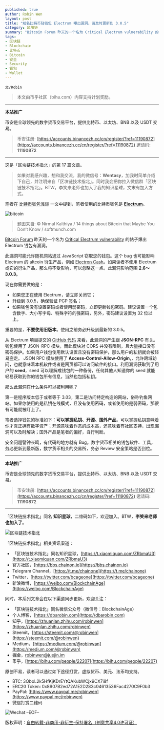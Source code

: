 ```yaml
---
published: true
author: Robin Wen
layout: post
title: "知名比特币轻钱包 Electrum 曝出漏洞，请及时更新到 3.0.5"
category: 区块链
summary: "Bitcoin Forum 昨天的一个名为 Critical Electrum vulnerability 的帖子爆出 Electrum 钱包有漏洞。此漏洞可能允许随机网站通过 JavaScript 窃取您的钱包。这个 bug 也可能影响 Electrum 的 altcoin 衍生产品，例如 Electron Cash。如果读者不使用 Electrum 或它的衍生产品，那么将不受影响，可以忽略这一点。此漏洞影响范围 2.6～3.0.3。笔者选择钱包的标准如下：可以掌握私钥、开源、国外产品。可以掌握私钥意味着你才真正拥有数字资产；开源意味着作恶的成本高，还意味着有社区支持，出现漏洞可以及时解决；国外产品是笔者的偏好，自行判断。安全问题警钟长鸣，有代码的地方就有 Bug。数字货币相关的钱包软件、工具，务必更新到最新版，数字货币相关的交易所，务必 Review 安全策略是否到位。"
tags:
- 区块链
- Blockchain
- 比特币
- Bitcoin
- 安全
- Security
- 钱包
- Wallet
---
```


`文/Robin`

> 本文由币乎社区（bihu.com）内容支持计划奖励。

***

**本站推广**

币安是全球领先的数字货币交易平台，提供比特币、以太坊、BNB 以及 USDT 交易。

> 币安注册: [https://accounts.binancezh.cc/cn/register/?ref=11190872](https://accounts.binancezh.cc/cn/register/?ref=11190872)
> 邀请码: **11190872**

***

这是「区块链技术指北」的第 17 篇文章。

> 如果对我感兴趣，想和我交流，我的微信号：**Wentasy**，加我时简单介绍下自己，并注明来自「区块链技术指北」。同时我会把你拉入微信群「区块链技术指北」。BTW，李笑来老师也加入了我的知识星球，文末有加入方式。

笔者在 [比特币钱包浅谈](https://dbarobin.com/2017/12/06/blockchain-btc-wallet) 一文中提到，笔者使用的比特币钱包是 **[Electrum](https://electrum.org)**。

![bitcoin](https://cdn.dbarobin.com/TtG1PLt.jpg)

> 题图来自: © Nirmal Kalthiya / 14 things about Bitcoin that Maybe You Don’t Know / softmunch.com

[Bitcoin Forum](https://bitcointalk.org) 昨天的一个名为 [Critical Electrum vulnerability](https://bitcointalk.org/index.php?topic=2702103.0) 的帖子爆出 Electrum 钱包有漏洞。

此漏洞可能允许随机网站通过 JavaScript 窃取您的钱包。这个 bug 也可能影响 Electrum 的 altcoin 衍生产品，例如 [Electron Cash](https://electroncash.org)。如果读者不使用 Electrum 或它的衍生产品，那么将不受影响，可以忽略这一点。此漏洞影响范围 **2.6～3.0.3**。

现在你需要做的是：

* 如果您正在使用 Electrum，请立即关闭它；
* 升级到 3.0.5，确保验证 PGP 签名；
* 如果钱包没有设置密码或者使用弱密码，立即更新钱包密码。建议设置一个包含数字、大小写字母、特殊字符的强密码，另外，密码建议设置为 32 位以上。

重要的是，**不要使用旧版本**。使用之前务必升级到最新的 3.0.5。

从 Electrum 项目提交的 [GitHub 代码](https://github.com/spesmilo/electrum/commits/master) 来看，此漏洞的产生跟 **JSON-RPC** 有关。钱包使用了 JSON-RPC 模块，而此模块对 CORS 并没有限制，且大量接口没有密码保护。如果用户钱包使用默认设置且没有密码保护，那么用户的私钥就会被轻易盗走。 JSON RPC 模块使用了 **Access-Control-Allow-Origin,**，允许跨域访问，也就意味着本机软件或者是网页都可以访问软件的接口。利用漏洞获取到了用户的 **seed**，seed 可以理解成钱包的一种备份，任何其他人知道你的 seed 就能轻易获取到你的钱包所有信息，当然也包括私钥。

那么此漏洞在什么条件可以被利用呢？

第一是程序版本低于或者等于 3.03，第二是访问特定构造的网站，俗称钓鱼网站。如果你使用的是私钥在线模式，且没有使用密码，或者使用的是弱密码，那很有可能就被盯上了。

笔者选择钱包的标准如下：**可以掌握私钥、开源、国外产品**。可以掌握私钥意味着你才真正拥有数字资产；开源意味着作恶的成本高，还意味着有社区支持，出现漏洞可以及时解决；国外产品是笔者的偏好，自行判断。

安全问题警钟长鸣，有代码的地方就有 Bug。数字货币相关的钱包软件、工具，务必更新到最新版，数字货币相关的交易所，务必 Review 安全策略是否到位。

***

**本站推广**

币安是全球领先的数字货币交易平台，提供比特币、以太坊、BNB 以及 USDT 交易。

> 币安注册: [https://accounts.binancezh.cc/cn/register/?ref=11190872](https://accounts.binancezh.cc/cn/register/?ref=11190872)
> 邀请码: **11190872**

***

「区块链技术指北」同名 **知识星球**，二维码如下，欢迎加入。BTW，**李笑来老师也加入了**。

![区块链技术指北](https://cdn.dbarobin.com/pQxlDqF.jpg)

「区块链技术指北」相关资讯渠道：

* 「区块链技术指北」同名知识星球，[https://t.xiaomiquan.com/ZRbmaU3](https://t.xiaomiquan.com/ZRbmaU3)
* 官方社区，[https://bbs.chainon.io](https://bbs.chainon.io)
* Telegram Channel，[https://t.me/chainone](https://t.me/chainone)
* Twitter，[https://twitter.com/bcageone](https://twitter.com/bcageone)
* 新浪微博，[https://weibo.com/BlockchainAge](https://weibo.com/BlockchainAge)

同时，本系列文章会在以下渠道同步更新，欢迎关注：

* 「区块链技术指北」同名微信公众号（微信号：BlockchainAge）
* 个人博客，[https://dbarobin.com](https://dbarobin.com)
* 知乎，[https://zhuanlan.zhihu.com/robinwen](https://zhuanlan.zhihu.com/robinwen)
* Steemit，[https://steemit.com/@robinwen](https://steemit.com/@robinwen)
* Medium，[https://medium.com/@robinwan](https://medium.com/@robinwan)
* 掘金，[robinwen@juejin.im](https://juejin.im/user/5673ccae60b2260ee435f89a/posts)
* 币乎，[https://bihu.com/people/22207](https://bihu.com/people/22207)

原创不易，读者可以通过如下途径打赏，虚拟货币、美元、法币均支持。

* BTC: 3QboL2k5HfKjKDrEYtQAKubWCjx9CX7i8f
* ERC20 Token: 0x8907B2ed72A1E2D283c04613536Fac4270C9F0b3
* PayPal: [https://www.paypal.me/robinwen](https://www.paypal.me/robinwen)
* 微信打赏二维码

![Wechat](https://cdn.dbarobin.com/SzoNl5b.jpg)
–EOF–

版权声明：[自由转载-非商用-非衍生-保持署名（创意共享4.0许可证）](http://creativecommons.org/licenses/by-nc-nd/4.0/deed.zh)
